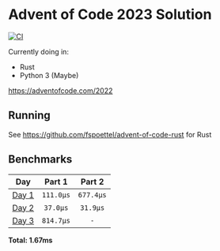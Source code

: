 # Advent of Code 2023 Solution

[![CI](https://github.com/noaione/advent-of-code-2023/actions/workflows/ci.yml/badge.svg)](https://github.com/noaione/advent-of-code-2023/actions/workflows/ci.yml)

Currently doing in:
- Rust
- Python 3 (Maybe)

https://adventofcode.com/2022

## Running

See https://github.com/fspoettel/advent-of-code-rust for Rust

<!--- benchmarking table --->
## Benchmarks

| Day | Part 1 | Part 2 |
| :---: | :---: | :---:  |
| [Day 1](./src/bin/01.rs) | `111.0µs` | `677.4µs` |
| [Day 2](./src/bin/02.rs) | `37.0µs` | `31.9µs` |
| [Day 3](./src/bin/03.rs) | `814.7µs` | `-` |

**Total: 1.67ms**
<!--- benchmarking table --->
